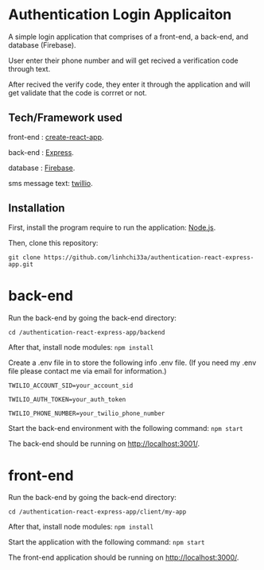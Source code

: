 # Authentication Login Applicaiton
A simple login application that comprises of a front-end, a back-end, and database (Firebase).

User enter their phone number and will get recived a verification code through text.

After recived the verify code, they enter it through the application and will get validate that the code is corrret or not.

## Tech/Framework used
front-end : [create-react-app](https://github.com/facebook/create-react-app).

back-end : [Express](https://www.npmjs.com/package/express).

database : [Firebase](https://firebase.google.com).

sms message text: [twillio](https://www.twilio.com).

## Installation
First, install the program require to run the application: [Node.js](https://nodejs.org/en/download/).

Then, clone this repository:

`git clone https://github.com/linhchi33a/authentication-react-express-app.git`

# back-end
Run the back-end by going the back-end directory:

`cd /authentication-react-express-app/backend`

After that, install node modules:
`npm install`

Create a .env file in to store the following info .env file. (If you need my .env file please contact me via email for information.)

`TWILIO_ACCOUNT_SID=your_account_sid`

`TWILIO_AUTH_TOKEN=your_auth_token`

`TWILIO_PHONE_NUMBER=your_twilio_phone_number`

Start the back-end environment with the following command:
`npm start`

The back-end should be running on [http://localhost:3001/](http://localhost:3001/).

# front-end
Run the back-end by going the back-end directory:

`cd /authentication-react-express-app/client/my-app`

After that, install node modules:
`npm install`


Start the application with the following command:
`npm start`

The front-end application should be running on [http://localhost:3000/](http://localhost:3000/).
